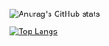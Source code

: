 ![Anurag's GitHub stats](https://github-readme-stats.vercel.app/api?username=ikucoder&show_icons=true&theme=dark)

[![Top Langs](https://github-readme-stats.vercel.app/api/top-langs/?username=ikucoder&layout=compact&theme=dark)](https://github.com/anuraghazra/github-readme-stats)

